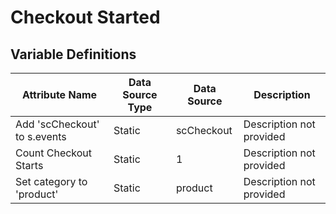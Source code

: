 # Checkout Started

### 

## Variable Definitions

| Attribute Name|Data Source Type|Data Source|Description|
| --- | --- | --- | --- |
|Add 'scCheckout' to s.events|Static|scCheckout|Description not provided|
|Count Checkout Starts|Static|1|Description not provided|
|Set category to 'product'|Static|product|Description not provided|



